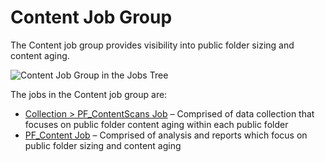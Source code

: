 # Content Job Group

The Content job group provides visibility into public folder sizing and content aging.

![Content Job Group in the Jobs Tree](/img/product_docs/accessanalyzer/11.6/accessanalyzer/admin/hostmanagement/jobstree.webp)

The jobs in the Content job group are:

- [Collection > PF_ContentScans Job](/docs/accessanalyzer/11.6/solutions/exchange/publicfolders/content/pf_contentscans.md)
  – Comprised of data collection that focuses on public folder content aging within each public
  folder
- [PF_Content Job](/docs/accessanalyzer/11.6/solutions/exchange/publicfolders/content/pf_content.md)
  – Comprised of analysis and reports which focus on public folder sizing and content aging
